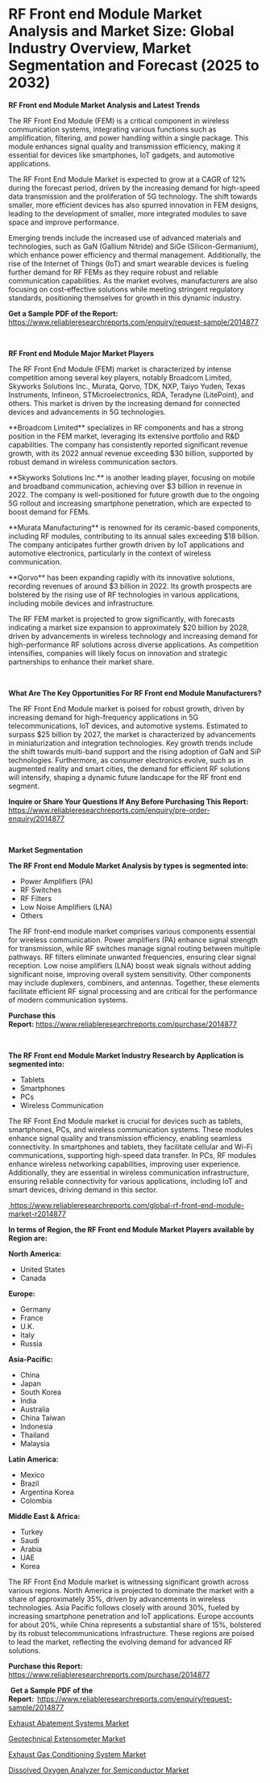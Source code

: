 <p><h1>RF Front end Module Market Analysis and Market Size: Global Industry Overview, Market Segmentation and Forecast (2025 to 2032)</h1></p><p><strong>RF Front end Module Market Analysis and Latest Trends</strong></p>
<p><p>The RF Front End Module (FEM) is a critical component in wireless communication systems, integrating various functions such as amplification, filtering, and power handling within a single package. This module enhances signal quality and transmission efficiency, making it essential for devices like smartphones, IoT gadgets, and automotive applications. </p><p>The RF Front End Module Market is expected to grow at a CAGR of 12% during the forecast period, driven by the increasing demand for high-speed data transmission and the proliferation of 5G technology. The shift towards smaller, more efficient devices has also spurred innovation in FEM designs, leading to the development of smaller, more integrated modules to save space and improve performance. </p><p>Emerging trends include the increased use of advanced materials and technologies, such as GaN (Gallium Nitride) and SiGe (Silicon-Germanium), which enhance power efficiency and thermal management. Additionally, the rise of the Internet of Things (IoT) and smart wearable devices is fueling further demand for RF FEMs as they require robust and reliable communication capabilities. As the market evolves, manufacturers are also focusing on cost-effective solutions while meeting stringent regulatory standards, positioning themselves for growth in this dynamic industry.</p></p>
<p><strong>Get a Sample PDF of the Report:&nbsp;</strong> <a href="https://www.reliableresearchreports.com/enquiry/request-sample/2014877?utm_campaign=2224&utm_medium=2&utm_source=Github&utm_content=ia&utm_term=28022025&utm_id=rf-front-end-module">https://www.reliableresearchreports.com/enquiry/request-sample/2014877</a></p>
<p>&nbsp;</p>
<p><strong>RF Front end Module Major Market Players</strong></p>
<p><p>The RF Front End Module (FEM) market is characterized by intense competition among several key players, notably Broadcom Limited, Skyworks Solutions Inc., Murata, Qorvo, TDK, NXP, Taiyo Yuden, Texas Instruments, Infineon, STMicroelectronics, RDA, Teradyne (LitePoint), and others. This market is driven by the increasing demand for connected devices and advancements in 5G technologies.</p><p>**Broadcom Limited** specializes in RF components and has a strong position in the FEM market, leveraging its extensive portfolio and R&D capabilities. The company has consistently reported significant revenue growth, with its 2022 annual revenue exceeding $30 billion, supported by robust demand in wireless communication sectors.</p><p>**Skyworks Solutions Inc.** is another leading player, focusing on mobile and broadband communication, achieving over $3 billion in revenue in 2022. The company is well-positioned for future growth due to the ongoing 5G rollout and increasing smartphone penetration, which are expected to boost demand for FEMs.</p><p>**Murata Manufacturing** is renowned for its ceramic-based components, including RF modules, contributing to its annual sales exceeding $18 billion. The company anticipates further growth driven by IoT applications and automotive electronics, particularly in the context of wireless communication.</p><p>**Qorvo** has been expanding rapidly with its innovative solutions, recording revenues of around $3 billion in 2022. Its growth prospects are bolstered by the rising use of RF technologies in various applications, including mobile devices and infrastructure.</p><p>The RF FEM market is projected to grow significantly, with forecasts indicating a market size expansion to approximately $20 billion by 2028, driven by advancements in wireless technology and increasing demand for high-performance RF solutions across diverse applications. As competition intensifies, companies will likely focus on innovation and strategic partnerships to enhance their market share.</p></p>
<p>&nbsp;</p>
<p><strong>What Are The Key Opportunities For RF Front end Module Manufacturers?</strong></p>
<p><p>The RF Front End Module market is poised for robust growth, driven by increasing demand for high-frequency applications in 5G telecommunications, IoT devices, and automotive systems. Estimated to surpass $25 billion by 2027, the market is characterized by advancements in miniaturization and integration technologies. Key growth trends include the shift towards multi-band support and the rising adoption of GaN and SiP technologies. Furthermore, as consumer electronics evolve, such as in augmented reality and smart cities, the demand for efficient RF solutions will intensify, shaping a dynamic future landscape for the RF front end segment.</p></p>
<p><strong>Inquire or Share Your Questions If Any Before Purchasing This Report:</strong> <a href="https://www.reliableresearchreports.com/enquiry/pre-order-enquiry/2014877?utm_campaign=2224&utm_medium=2&utm_source=Github&utm_content=ia&utm_term=28022025&utm_id=rf-front-end-module">https://www.reliableresearchreports.com/enquiry/pre-order-enquiry/2014877</a></p>
<p>&nbsp;</p>
<p><strong>Market Segmentation</strong></p>
<p><strong>The RF Front end Module Market Analysis by types is segmented into:</strong></p>
<p><ul><li>Power Amplifiers (PA)</li><li>RF Switches</li><li>RF Filters</li><li>Low Noise Amplifiers (LNA)</li><li>Others</li></ul></p>
<p><p>The RF front-end module market comprises various components essential for wireless communication. Power amplifiers (PA) enhance signal strength for transmission, while RF switches manage signal routing between multiple pathways. RF filters eliminate unwanted frequencies, ensuring clear signal reception. Low noise amplifiers (LNA) boost weak signals without adding significant noise, improving overall system sensitivity. Other components may include duplexers, combiners, and antennas. Together, these elements facilitate efficient RF signal processing and are critical for the performance of modern communication systems.</p></p>
<p><strong>Purchase this Report:&nbsp;</strong><a href="https://www.reliableresearchreports.com/purchase/2014877?utm_campaign=2224&utm_medium=2&utm_source=Github&utm_content=ia&utm_term=28022025&utm_id=rf-front-end-module">https://www.reliableresearchreports.com/purchase/2014877</a></p>
<p>&nbsp;</p>
<p><strong>The RF Front end Module Market Industry Research by Application is segmented into:</strong></p>
<p><ul><li>Tablets</li><li>Smartphones</li><li>PCs</li><li>Wireless Communication</li></ul></p>
<p><p>The RF Front End Module market is crucial for devices such as tablets, smartphones, PCs, and wireless communication systems. These modules enhance signal quality and transmission efficiency, enabling seamless connectivity. In smartphones and tablets, they facilitate cellular and Wi-Fi communications, supporting high-speed data transfer. In PCs, RF modules enhance wireless networking capabilities, improving user experience. Additionally, they are essential in wireless communication infrastructure, ensuring reliable connectivity for various applications, including IoT and smart devices, driving demand in this sector.</p></p>
<p><a href="https://www.reliableresearchreports.com/global-rf-front-end-module-market-r2014877?utm_campaign=2224&utm_medium=2&utm_source=Github&utm_content=ia&utm_term=28022025&utm_id=rf-front-end-module">&nbsp;https://www.reliableresearchreports.com/global-rf-front-end-module-market-r2014877</a></p>
<p><strong>In terms of Region, the RF Front end Module Market Players available by Region are:</strong></p>
<p>
    <p> <strong> North America: </strong>
        <ul>
            <li>United States</li>
            <li>Canada</li>
        </ul>
        </p> 
    <p> <strong> Europe: </strong>
        <ul>
            <li>Germany</li>
            <li>France</li>
            <li>U.K.</li>
            <li>Italy</li>
            <li>Russia</li>
        </ul>
        </p> 
    <p> <strong> Asia-Pacific: </strong>
        <ul>
            <li>China</li>
            <li>Japan</li>
            <li>South Korea</li>
            <li>India</li>
            <li>Australia</li>
            <li>China Taiwan</li>
            <li>Indonesia</li>
            <li>Thailand</li>
            <li>Malaysia</li>
        </ul>
        </p> 
    <p> <strong> Latin America: </strong>
        <ul>
            <li>Mexico</li>
            <li>Brazil</li>
            <li>Argentina Korea</li>
            <li>Colombia</li>
        </ul>
        </p> 
    <p> <strong> Middle East & Africa: </strong>
        <ul>
            <li>Turkey</li>
            <li>Saudi</li>
            <li>Arabia</li>
            <li>UAE</li>
            <li>Korea</li>
        </ul>
    </p>
    </p>
<p><p>The RF Front End Module market is witnessing significant growth across various regions. North America is projected to dominate the market with a share of approximately 35%, driven by advancements in wireless technologies. Asia Pacific follows closely with around 30%, fueled by increasing smartphone penetration and IoT applications. Europe accounts for about 20%, while China represents a substantial share of 15%, bolstered by its robust telecommunications infrastructure. These regions are poised to lead the market, reflecting the evolving demand for advanced RF solutions.</p></p>
<p><strong>Purchase this Report: </strong><a href="https://www.reliableresearchreports.com/purchase/2014877?utm_campaign=2224&utm_medium=2&utm_source=Github&utm_content=ia&utm_term=28022025&utm_id=rf-front-end-module">https://www.reliableresearchreports.com/purchase/2014877</a></p>
<p>&nbsp;<strong>Get a Sample PDF of the Report:&nbsp;&nbsp;</strong><a href="https://www.reliableresearchreports.com/enquiry/request-sample/2014877?utm_campaign=2224&utm_medium=2&utm_source=Github&utm_content=ia&utm_term=28022025&utm_id=rf-front-end-module">https://www.reliableresearchreports.com/enquiry/request-sample/2014877</a></p>
<p><strong></strong></p>
<p><p><a href="https://github.com/sybeletagavi/Market-Research-Report-List-1/blob/main/exhaust-abatement-systems-market.md?utm_campaign=2224&utm_medium=2&utm_source=Github&utm_content=ia&utm_term=28022025&utm_id=rf-front-end-module">Exhaust Abatement Systems Market</a></p><p><a href="https://github.com/syiqvanyo/Market-Research-Report-List-1/blob/main/geotechnical-extensometer-market.md?utm_campaign=2224&utm_medium=2&utm_source=Github&utm_content=ia&utm_term=28022025&utm_id=rf-front-end-module">Geotechnical Extensometer Market</a></p><p><a href="https://github.com/minakibanov/Market-Research-Report-List-1/blob/main/exhaust-gas-conditioning-system-market.md?utm_campaign=2224&utm_medium=2&utm_source=Github&utm_content=ia&utm_term=28022025&utm_id=rf-front-end-module">Exhaust Gas Conditioning System Market</a></p><p><a href="https://github.com/warshatulang0/Market-Research-Report-List-1/blob/main/dissolved-oxygen-analyzer-for-semiconductor-market.md?utm_campaign=2224&utm_medium=2&utm_source=Github&utm_content=ia&utm_term=28022025&utm_id=rf-front-end-module">Dissolved Oxygen Analyzer for Semiconductor Market</a></p></p>